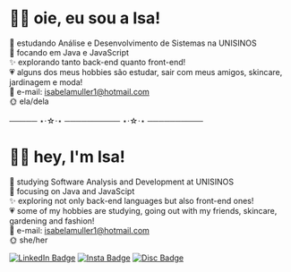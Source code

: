 # 👋🏻 oie, eu sou a Isa! 
📓 estudando Análise e Desenvolvimento de Sistemas na UNISINOS <br>
🎯 focando em Java e JavaScript <br> 
✨ explorando tanto back-end quanto front-end! <br>
💗 alguns dos meus hobbies são estudar, sair com meus amigos, skincare, jardinagem e moda! <br>
📩 e-mail: isabelamuller1@hotmail.com <br>
🌞 ela/dela  <br>
<br>
───── ⋆⋅☆⋅⋆ ────────── ⋆⋅☆⋅⋆ ──────────
<br>
# 👋🏻 hey, I'm Isa! 
📓 studying Software Analysis and Development at UNISINOS <br>
🎯 focusing on Java and JavaScipt <br>
✨ exploring not only back-end languages but also front-end ones! <br>
💗 some of my hobbies are studying, going out with my friends, skincare, gardening and fashion! <br>
📩 e-mail: isabelamuller1@hotmail.com <br>
🌞 she/her  <br>

[![LinkedIn Badge](https://img.shields.io/badge/LinkedIn-0077B5?style=for-the-badge&logo=linkedin&logoColor=white)](https://www.linkedin.com/in/isabela-m%C3%BCllerrr//)  [![Insta Badge](https://img.shields.io/badge/Instagram-E4405F?style=for-the-badge&logo=instagram&logoColor=white)](https://www.instagram.com/isabelaxmuller/)  [![Disc Badge](https://img.shields.io/badge/Discord-5865F2?style=for-the-badge&logo=discord&logoColor=white)](discordapp.com/users/262048452249255937/) 
